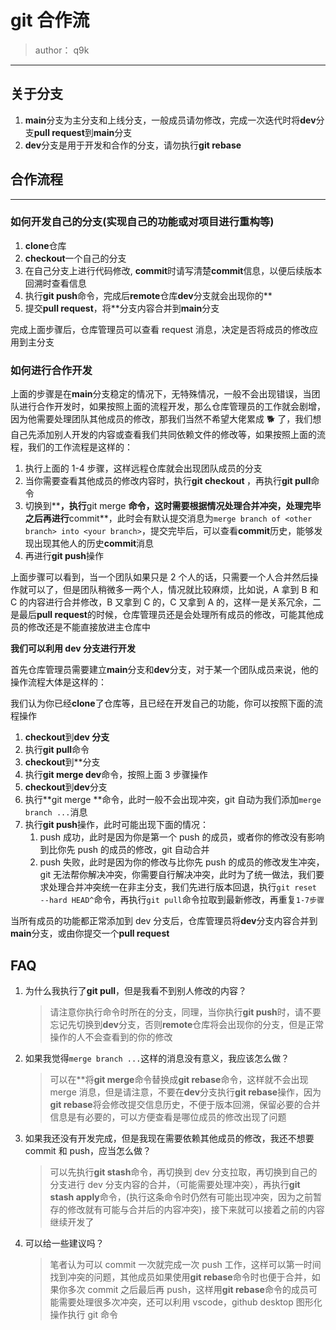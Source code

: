 <!--
 * @Date: 2023-08-29 19:24:12
 * @Author: Q9K
 * @Description:
-->

# git 合作流

> author： q9k

---

## 关于分支

1. **main**分支为主分支和上线分支，一般成员请勿修改，完成一次迭代时将**dev**分支**pull request**到**main**分支
2. **dev**分支是用于开发和合作的分支，请勿执行**git rebase**

## 合作流程

---

### 如何开发自己的分支(实现自己的功能或对项目进行重构等)

1. **clone**仓库
2. **checkout**一个自己的分支
3. 在自己分支上进行代码修改, **commit**时请写清楚**commit**信息，以便后续版本回溯时查看信息
4. 执行**git push**命令，完成后**remote**仓库**dev**分支就会出现你的*<your branch>*
5. 提交**pull request**，将*<your branch>*分支内容合并到**main**分支

完成上面步骤后，仓库管理员可以查看 request 消息，决定是否将成员的修改应用到主分支

### 如何进行合作开发

上面的步骤是在**main**分支稳定的情况下，无特殊情况，一般不会出现错误，当团队进行合作开发时，如果按照上面的流程开发，那么仓库管理员的工作就会剧增，因为他需要处理团队其他成员的修改，那我们当然不希望大佬累成 🐕 了，我们想自己先添加别人开发的内容或查看我们共同依赖文件的修改等，如果按照上面的流程，我们的工作流程是这样的：

1. 执行上面的 1-4 步骤，这样远程仓库就会出现团队成员的分支
2. 当你需要查看其他成员的修改内容时，执行**git checkout _<other branch>_**，再执行**git pull**命令
3. 切换到**_<your  branch>_**，执行**git merge _<other branch>_**命令，这时需要根据情况处理合并冲突，处理完毕之后再进行**commit**，此时会有默认提交消息为`merge branch of <other branch> into <your branch>`，提交完毕后，可以查看**commit**历史，能够发现出现其他人的历史**commit**消息
4. 再进行**git push**操作

上面步骤可以看到，当一个团队如果只是 2 个人的话，只需要一个人合并然后操作就可以了，但是团队稍微多一两个人，情况就比较麻烦，比如说，A 拿到 B 和 C 的内容进行合并修改，B 又拿到 C 的，C 又拿到 A 的，这样一是关系冗余，二是最后**pull request**的时候，仓库管理员还是会处理所有成员的修改，可能其他成员的修改还是不能直接放进主仓库中

**我们可以利用 dev 分支进行开发**

首先仓库管理员需要建立**main**分支和**dev**分支，对于某一个团队成员来说，他的操作流程大体是这样的：

​ 我们认为你已经**clone**了仓库等，且已经在开发自己的功能，你可以按照下面的流程操作

1. **checkout**到**dev 分支**
2. 执行**git pull**命令
3. **checkout**到*<your branch>*分支
4. 执行**git merge dev**命令，按照上面 3 步骤操作
5. **checkout**到**dev**分支
6. 执行**git merge _<your branch>_**命令，此时一般不会出现冲突，git 自动为我们添加`merge branch ...`消息
7. 执行**git push**操作，此时可能出现下面的情况：
   1. push 成功，此时是因为你是第一个 push 的成员，或者你的修改没有影响到比你先 push 的成员的修改，git 自动合并
   2. push 失败，此时是因为你的修改与比你先 push 的成员的修改发生冲突，git 无法帮你解决冲突，你需要自行解决冲突，此时为了统一做法，我们要求处理合并冲突统一在非主分支，我们先进行版本回退，执行`git reset --hard HEAD^`命令，再执行`git pull`命令拉取到最新修改，再重复`1-7步骤`

当所有成员的功能都正常添加到 dev 分支后，仓库管理员将**dev**分支内容合并到**main**分支，或由你提交一个**pull request**

## FAQ

1. 为什么我执行了**git pull**，但是我看不到别人修改的内容？

   > 请注意你执行命令时所在的分支，同理，当你执行**git push**时，请不要忘记先切换到**dev**分支，否则**remote**仓库将会出现你的分支，但是正常操作的人不会查看到的你的修改

2. 如果我觉得`merge branch ...`这样的消息没有意义，我应该怎么做？

   > 可以在*<your branch>*将**git merge**命令替换成**git rebase**命令，这样就不会出现 merge 消息，但是请注意，不要在**dev**分支执行**git rebase**操作，因为**git rebase**将会修改提交信息历史，不便于版本回溯，保留必要的合并信息是有必要的，可以方便查看是哪位成员的修改出现了问题

3. 如果我还没有开发完成，但是我现在需要依赖其他成员的修改，我还不想要 commit 和 push，应当怎么做？

   > 可以先执行**git stash**命令，再切换到 dev 分支拉取，再切换到自己的分支进行 dev 分支内容的合并，（可能需要处理冲突），再执行**git stash apply**命令，(执行这条命令时仍然有可能出现冲突，因为之前暂存的修改就有可能与合并后的内容冲突)，接下来就可以接着之前的内容继续开发了

4. 可以给一些建议吗？

   > 笔者认为可以 commit 一次就完成一次 push 工作，这样可以第一时间找到冲突的问题，其他成员如果使用**git rebase**命令时也便于合并，如果你多次 commit 之后最后再 push，这样用**git rebase**命令的成员可能需要处理很多次冲突，还可以利用 vscode，github desktop 图形化操作执行 git 命令
